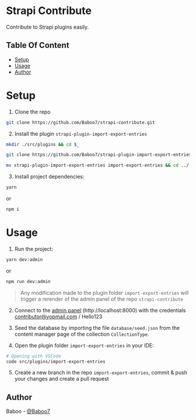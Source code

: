 # Strapi Contribute

Contribute to Strapi plugins easily.

## Table Of Content

- [Setup](#setup)
- [Usage](#usage)
- [Author](#author)

# Setup

1. Clone the repo

```bash
git clone https://github.com/Baboo7/strapi-contribute.git
```

2. Install the plugin `strapi-plugin-import-export-entries`

```bash
mkdir ./src/plugins && cd $_

git clone https://github.com/Baboo7/strapi-plugin-import-export-entries.git

mv strapi-plugin-import-export-entries import-export-entries && cd ../../
```

3. Install project dependencies:

```bash
yarn
```

or

```bash
npm i
```

# Usage

1. Run the project:

```bash
yarn dev:admin
```

or

```bash
npm run dev:admin
```

> Any modification made to the plugin folder `import-export-entries` will trigger a rerender of the admin panel of the repo `strapi-contribute`

2. Connect to the [admin panel](http://localhost:8000) (http://localhost:8000) with the credentials contributor@yopmail.com / Hello123

1. Seed the database by importing the file `database/seed.json` from the content manager page of the collection `CollectionType`.

1. Open the plugin folder `import-export-entries` in your IDE:

```bash
# Opening with VSCode
code src/plugins/import-export-entries
```

5. Create a new branch in the repo `import-export-entries`, commit & push your changes and create a pull request

## Author

Baboo - [@Baboo7](https://github.com/Baboo7)
